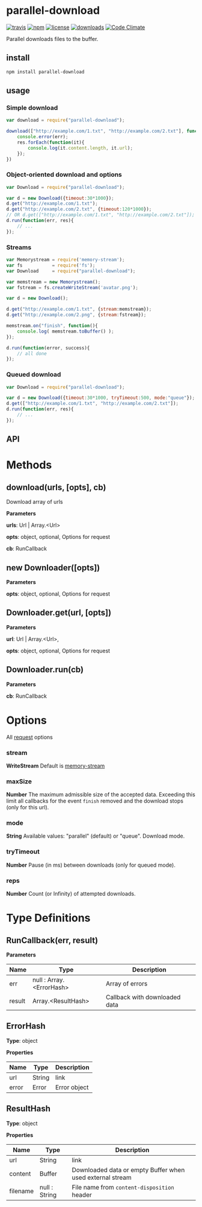 # parallel-download 
[![travis](https://travis-ci.org/ReklatsMasters/parallel-download.svg)](https://travis-ci.org/ReklatsMasters/parallel-download) 
[![npm](https://img.shields.io/npm/v/parallel-download.svg)](https://npmjs.org/package/parallel-download) 
[![license](https://img.shields.io/npm/l/parallel-download.svg)](https://npmjs.org/package/parallel-download) 
[![downloads](https://img.shields.io/npm/dm/parallel-download.svg)](https://npmjs.org/package/parallel-download) 
[![Code Climate](https://codeclimate.com/github/ReklatsMasters/parallel-download/badges/gpa.svg)](https://codeclimate.com/github/ReklatsMasters/parallel-download)

Parallel downloads files to the buffer.

## install
```bash
npm install parallel-download
```

## usage 

### Simple download
```js
var download = require("parallel-download");

download(["http://example.com/1.txt", "http://example.com/2.txt"], function(err, res){
	console.error(err);
    res.forEach(function(it){
    	console.log(it.content.length, it.url);
    });
})
```

### Object-oriented download and options
```js
var Download = require("parallel-download");

var d = new Download({timeout:30*1000});
d.get("http://example.com/1.txt");
d.get("http://example.com/2.txt", {timeout:120*1000});
// OR d.get(["http://example.com/1.txt", "http://example.com/2.txt"]);
d.run(function(err, res){
	// ...
});
```

### Streams
```js
var Memorystream = require('memory-stream');
var fs           = require('fs');
var Download     = require("parallel-download");

var memstream = new Memorystream();
var fstream = fs.createWriteStream('avatar.png');

var d = new Download();

d.get("http://example.com/1.txt", {stream:memstream});
d.get("http://example.com/2.png", {stream:fstream});

memstream.on("finish", function(){
	console.log( memstream.toBuffer() );
});

d.run(function(error, success){
	// all done
});
```

### Queued download
```js
var Download = require("parallel-download");

var d = new Download({timeout:30*1000, tryTimeout:500, mode:"queue"});
d.get(["http://example.com/1.txt", "http://example.com/2.txt"]);
d.run(function(err, res){
	// ...
});
```

## API

Methods
===

download(urls, [opts], cb)
-----------------------------
Download array of urls

**Parameters**

**urls**: Url | Array.&lt;Url&gt;

**opts**: object, optional, Options for request

**cb**: RunCallback

new Downloader([opts])
-----------------------------

**Parameters**

**opts**: object,  optional, Options for request


Downloader.get(url, [opts]) 
-----------------------------

**Parameters**

**url**: Url | Array.&lt;Url&gt;, 

**opts**: object, optional, Options for request


Downloader.run(cb) 
-----------------------------

**Parameters**

**cb**: RunCallback


Options
===

All [request](https://github.com/mikeal/request) options

### stream
**WriteStream**  Default is [memory-stream](https://github.com/tommymessbauer/memory-stream)

### maxSize
**Number** The maximum admissible size of the accepted data. Exceeding this limit all callbacks for the event `finish` removed and the download stops (only for this url).

### mode
**String** Available values: "parallel" (default) or "queue". Download mode.

### tryTimeout
**Number** Pause (in ms) between downloads (only for queued mode).

### reps
**Number** Count (or Infinity) of attempted downloads.

Type Definitions
===

RunCallback(err, result)
-----------------------------

**Parameters**

| Name | Type | Description |
|------|------|-------------|
| err | null : Array.&lt;ErrorHash&gt; | Array of errors |
| result | Array.&lt;ResultHash&gt; | Callback with downloaded data |


ErrorHash
-----------------------------

**Type**: object

**Properties**

| Name | Type | Description |
|------|------|-------------|
| url | String | link |
| error | Error | Error object |

ResultHash
-----------------------------

**Type**: object

**Properties**

| Name | Type | Description |
|------|------|-------------|
| url | String | link |
| content | Buffer | Downloaded data or empty Buffer when used external stream |
|filename | null : String | File name from `content-disposition` header |